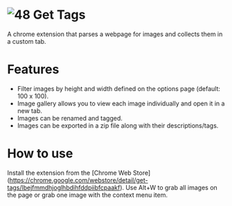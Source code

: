# ![48](https://user-images.githubusercontent.com/31421308/174459711-3a05955a-b444-4423-ae85-36e655bcc5de.png) Get Tags
A chrome extension that parses a webpage for images and collects them in a custom tab. 

# Features
- Filter images by height and width defined on the options page (default: 100 x 100).
- Image gallery allows you to view each image individually and open it in a new tab.
- Images can be renamed and tagged.
- Images can be exported in a zip file along with their descriptions/tags.

# How to use
Install the extension from the [Chrome Web Store] (https://chrome.google.com/webstore/detail/get-tags/lbejfmmdhjoglhbdihfddpiibfcpaakf). 
Use Alt+W to grab all images on the page or grab one image with the context menu item.
